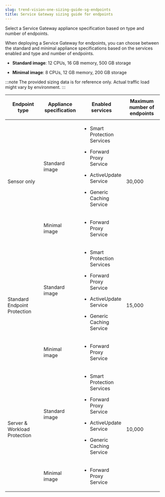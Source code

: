 ```yaml
---
slug: trend-vision-one-sizing-guide-sg-endpoints
title: Service Gateway sizing guide for endpoints
---
```


Select a Service Gateway appliance specification based on type and number of endpoints.

When deploying a Service Gateway for endpoints, you can choose between the standard and minimal appliance specifications based on the services enabled and type and number of endpoints.

- **Standard image**: 12 CPUs, 16 GB memory, 500 GB storage

- **Minimal image**: 8 CPUs, 12 GB memory, 200 GB storage

:::note
The provided sizing data is for reference only. Actual traffic load might vary by environment.
:::

<table>
<colgroup>
<col style="width: 25%" />
<col style="width: 25%" />
<col style="width: 25%" />
<col style="width: 25%" />
</colgroup>
<thead>
<tr>
<th>Endpoint type</th>
<th>Appliance specification</th>
<th><p>Enabled services</p></th>
<th>Maximum number of endpoints</th>
</tr>
</thead>
<tbody>
<tr>
<td rowspan="2"><p>Sensor only</p></td>
<td><p>Standard image</p></td>
<td><ul>
<li><p>Smart Protection Services</p></li>
<li><p>Forward Proxy Service</p></li>
<li><p>ActiveUpdate Service</p></li>
<li><p>Generic Caching Service</p></li>
</ul></td>
<td rowspan="2"><p>30,000</p></td>
</tr>
<tr>
<td><p>Minimal image</p></td>
<td><ul>
<li><p>Forward Proxy Service</p></li>
</ul></td>
</tr>
<tr>
<td rowspan="2"><p>Standard Endpoint Protection</p></td>
<td><p>Standard image</p></td>
<td><ul>
<li><p>Smart Protection Services</p></li>
<li><p>Forward Proxy Service</p></li>
<li><p>ActiveUpdate Service</p></li>
<li><p>Generic Caching Service</p></li>
</ul></td>
<td rowspan="2"><p>15,000</p></td>
</tr>
<tr>
<td><p>Minimal image</p></td>
<td><ul>
<li><p>Forward Proxy Service</p></li>
</ul></td>
</tr>
<tr>
<td rowspan="2"><p>Server &amp; Workload Protection</p></td>
<td><p>Standard image</p></td>
<td><ul>
<li><p>Smart Protection Services</p></li>
<li><p>Forward Proxy Service</p></li>
<li><p>ActiveUpdate Service</p></li>
<li><p>Generic Caching Service</p></li>
</ul></td>
<td rowspan="2"><p>10,000</p></td>
</tr>
<tr>
<td><p>Minimal image</p></td>
<td><ul>
<li><p>Forward Proxy Service</p></li>
</ul></td>
</tr>
</tbody>
</table>
